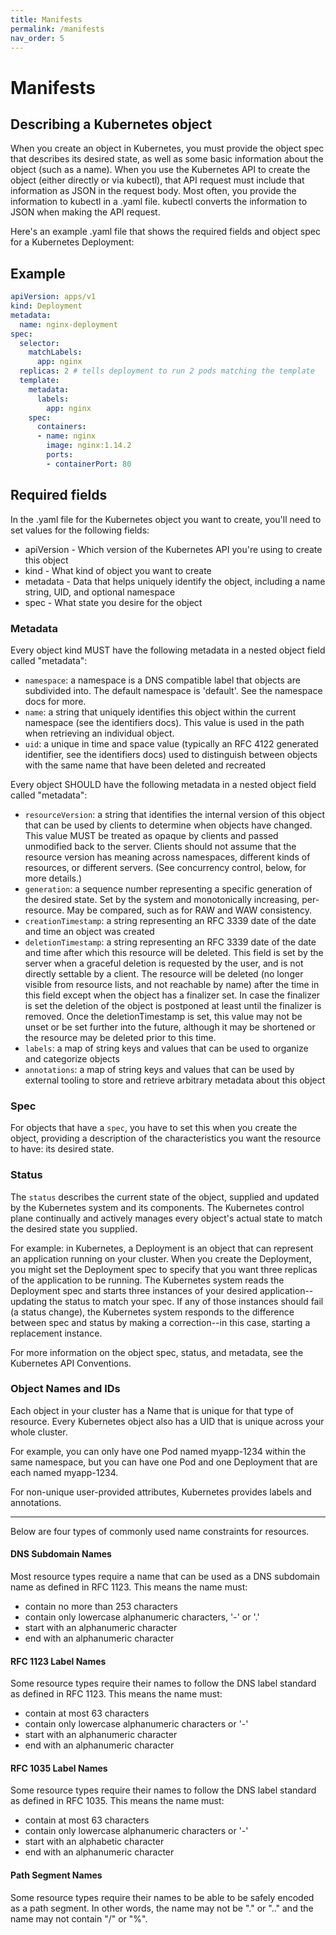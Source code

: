 ```yaml
---
title: Manifests
permalink: /manifests
nav_order: 5
---
```


# Manifests

## Describing a Kubernetes object

When you create an object in Kubernetes, you must provide the object spec that describes its desired state, as well as some basic information about the object (such as a name). When you use the Kubernetes API to create the object (either directly or via kubectl), that API request must include that information as JSON in the request body. Most often, you provide the information to kubectl in a .yaml file. kubectl converts the information to JSON when making the API request.

Here's an example .yaml file that shows the required fields and object spec for a Kubernetes Deployment:

## Example

```yaml
apiVersion: apps/v1
kind: Deployment
metadata:
  name: nginx-deployment
spec:
  selector:
    matchLabels:
      app: nginx
  replicas: 2 # tells deployment to run 2 pods matching the template
  template:
    metadata:
      labels:
        app: nginx
    spec:
      containers:
      - name: nginx
        image: nginx:1.14.2
        ports:
        - containerPort: 80
```

## Required fields

In the .yaml file for the Kubernetes object you want to create, you'll need to set values for the following fields:

- apiVersion - Which version of the Kubernetes API you're using to create this object
- kind - What kind of object you want to create
- metadata - Data that helps uniquely identify the object, including a name string, UID, and optional namespace
- spec - What state you desire for the object

### Metadata

Every object kind MUST have the following metadata in a nested object field called "metadata":

- `namespace`: a namespace is a DNS compatible label that objects are subdivided into. The default namespace is 'default'. See the namespace docs for more.
- `name`: a string that uniquely identifies this object within the current namespace (see the identifiers docs). This value is used in the path when retrieving an individual object.
- `uid`: a unique in time and space value (typically an RFC 4122 generated identifier, see the identifiers docs) used to distinguish between objects with the same name that have been deleted and recreated

Every object SHOULD have the following metadata in a nested object field called "metadata":

- `resourceVersion`: a string that identifies the internal version of this object that can be used by clients to determine when objects have changed. This value MUST be treated as opaque by clients and passed unmodified back to the server. Clients should not assume that the resource version has meaning across namespaces, different kinds of resources, or different servers. (See concurrency control, below, for more details.)
- `generation`: a sequence number representing a specific generation of the desired state. Set by the system and monotonically increasing, per-resource. May be compared, such as for RAW and WAW consistency.
- `creationTimestamp`: a string representing an RFC 3339 date of the date and time an object was created
- `deletionTimestamp`: a string representing an RFC 3339 date of the date and time after which this resource will be deleted. This field is set by the server when a graceful deletion is requested by the user, and is not directly settable by a client. The resource will be deleted (no longer visible from resource lists, and not reachable by name) after the time in this field except when the object has a finalizer set. In case the finalizer is set the deletion of the object is postponed at least until the finalizer is removed. Once the deletionTimestamp is set, this value may not be unset or be set further into the future, although it may be shortened or the resource may be deleted prior to this time.
- `labels`: a map of string keys and values that can be used to organize and categorize objects
- `annotations`: a map of string keys and values that can be used by external tooling to store and retrieve arbitrary metadata about this object

### Spec

For objects that have a `spec`, you have to set this when you create the object, providing a description of the characteristics you want the resource to have: its desired state.

### Status

The `status` describes the current state of the object, supplied and updated by the Kubernetes system and its components. The Kubernetes control plane continually and actively manages every object's actual state to match the desired state you supplied.

For example: in Kubernetes, a Deployment is an object that can represent an application running on your cluster. When you create the Deployment, you might set the Deployment spec to specify that you want three replicas of the application to be running. The Kubernetes system reads the Deployment spec and starts three instances of your desired application--updating the status to match your spec. If any of those instances should fail (a status change), the Kubernetes system responds to the difference between spec and status by making a correction--in this case, starting a replacement instance.

For more information on the object spec, status, and metadata, see the Kubernetes API Conventions.


### Object Names and IDs

Each object in your cluster has a Name that is unique for that type of resource. Every Kubernetes object also has a UID that is unique across your whole cluster.

For example, you can only have one Pod named myapp-1234 within the same namespace, but you can have one Pod and one Deployment that are each named myapp-1234.

For non-unique user-provided attributes, Kubernetes provides labels and annotations.

---

Below are four types of commonly used name constraints for resources.

#### DNS Subdomain Names

Most resource types require a name that can be used as a DNS subdomain name as defined in RFC 1123. This means the name must:

- contain no more than 253 characters
- contain only lowercase alphanumeric characters, '-' or '.'
- start with an alphanumeric character
- end with an alphanumeric character

#### RFC 1123 Label Names

Some resource types require their names to follow the DNS label standard as defined in RFC 1123. This means the name must:

- contain at most 63 characters
- contain only lowercase alphanumeric characters or '-'
- start with an alphanumeric character
- end with an alphanumeric character

#### RFC 1035 Label Names

Some resource types require their names to follow the DNS label standard as defined in RFC 1035. This means the name must:

- contain at most 63 characters
- contain only lowercase alphanumeric characters or '-'
- start with an alphabetic character
- end with an alphanumeric character

#### Path Segment Names

Some resource types require their names to be able to be safely encoded as a path segment. In other words, the name may not be "." or ".." and the name may not contain "/" or "%".
